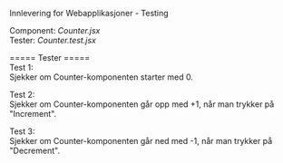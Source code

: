 Innlevering for Webapplikasjoner - Testing

Component: *Counter.jsx* <br />
Tester: *Counter.test.jsx*  <br />

===== Tester ===== <br />
Test 1: <br />
Sjekker om Counter-komponenten starter med 0.

Test 2: <br />
Sjekker om Counter-komponenten går opp med +1, når man trykker på "Increment". <br />

Test 3: <br />
Sjekker om Counter-komponenten går ned med -1, når man trykker på "Decrement". <br />
